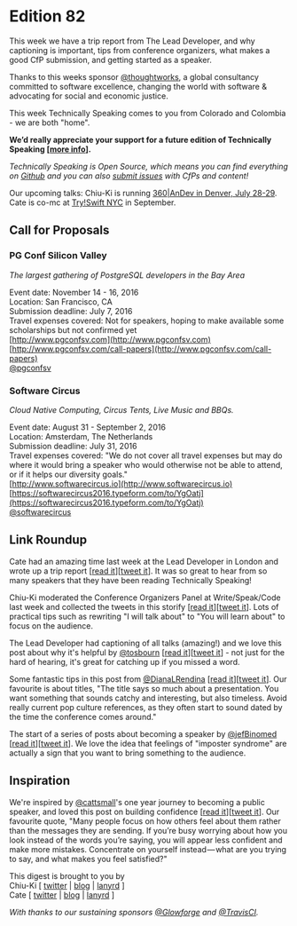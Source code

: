 # Edition 82

This week we have a trip report from The Lead Developer, and why captioning is important, tips from conference organizers, what makes a good CfP submission, and getting started as a speaker.

Thanks to this weeks sponsor [@thoughtworks](http://twitter.com/thoughtworks), a global consultancy committed to software excellence, changing the world with software & advocating for social and economic justice.

This week Technically Speaking comes to you from Colorado and Colombia - we are both "home".  

**We’d really appreciate your support for a future edition of Technically Speaking [[more info](http://www.techspeak.email/sponsorship/)].**  

*Technically Speaking is Open Source, which means you can find everything on [Github](https://github.com/catehstn/technically-speaking/) and you can also [submit issues](https://github.com/catehstn/technically-speaking/issues/new) with CfPs and content!*  

Our upcoming talks: Chiu-Ki is running [360|AnDev in Denver, July 28-29](http://360andev.com/). Cate is co-mc at [Try!Swift NYC](http://www.tryswiftnyc.com/) in September.

## Call for Proposals

### PG Conf Silicon Valley
*The largest gathering of PostgreSQL developers in the Bay Area*

Event date: November 14 - 16, 2016  
Location: San Francisco, CA  
Submission deadline: July 7, 2016  
Travel expenses covered: Not for speakers, hoping to make available some scholarships but not confirmed yet  
[http://www.pgconfsv.com](http://www.pgconfsv.com)  
[http://www.pgconfsv.com/call-papers](http://www.pgconfsv.com/call-papers)  
[@pgconfsv](https://twitter.com/pgconfsv)

### Software Circus
*Cloud Native Computing, Circus Tents, Live Music and BBQs.*

Event date: August 31 - September 2, 2016  
Location: Amsterdam, The Netherlands  
Submission deadline: July 31, 2016  
Travel expenses covered: "We do not cover all travel expenses but may do where it would bring a speaker who would otherwise not be able to attend, or if it helps our diversity goals."  
[http://www.softwarecircus.io](http://www.softwarecircus.io)  
[https://softwarecircus2016.typeform.com/to/YgOatj](https://softwarecircus2016.typeform.com/to/YgOatj)  
[@softwarecircus](https://twitter.com/softwarecircus)


## Link Roundup

Cate had an amazing time last week at the Lead Developer in London and wrote up a trip report [[read it](http://www.catehuston.com/blog/2016/06/28/trip-report-the-…d-developer-2016/)][[tweet it](https://twitter.com/home?status=Trip%20Report%20-%20The%20Lead%20Developer%202016%20-%20http%3A//www.catehuston.com/blog/2016/06/28/trip-report-the-lead-developer-2016/%20/by%20%40catehstn%20/via%20%40techspeakdigest%0A%0A)]. It was so great to hear from so many speakers that they have been reading Technically Speaking!  

Chiu-Ki moderated the Conference Organizers Panel at Write/Speak/Code last week and collected the tweets in this storify [[read it](https://storify.com/chiuki/conference-organizers-panel-2016)][[tweet it](https://twitter.com/home?status=Conference%20Organizers%20Panel%20at%20%40WriteSpeakCode%20by%20%40chiuki%20https%3A//storify.com/chiuki/conference-organizers-panel-2016%20via%20%40techspeakdigest)]. Lots of practical tips such as rewriting "I will talk about" to "You will learn about" to focus on the audience.

The Lead Developer had captioning of all talks (amazing!) and we love this post about why it's helpful by [@tosbourn](http://twitter.com/tosbourn) [[read it](http://tosbourn.com/captioning-at-conferences)][[tweet it](https://twitter.com/home?status=Captioning%20at%20Conferences%20by%20%40tosbourn%20http%3A//tosbourn.com/captioning-at-conferences%20via%20%40techspeakdigest)] - not just for the hard of hearing, it's great for catching up if you missed a word.

Some fantastic tips in this post from [@DianaLRendina](http://twitter.com/DianaLRendina) [[read it](http://renovatedlearning.com/2016/03/14/create-killer-conference-proposal)][[tweet it](https://twitter.com/home?status=How%20to%20Create%20a%20Killer%20Conference%20Proposal%20%7C%20Renovated%20Learning%20by%20%40DianaLRendina%20http%3A//renovatedlearning.com/2016/03/14/create-killer-conference-proposal%20via%20%40techspeakdigest)]. Our favourite is about titles, "The title says so much about a presentation. You want something that sounds catchy and interesting, but also timeless. Avoid really current pop culture references, as they often start to sound dated by the time the conference comes around."

The start of a series of posts about becoming a speaker by [@jefBinomed](http://twitter.com/jefBinomed) [[read it](http://jef.binomed.fr/2016/03/11/2016-03-11-comment-devenir-speaker-part-1)][[tweet it](https://twitter.com/home?status=Comment%20devenir%20speaker%20%3F%20%28Partie%201%29%20%7C%20Binomed%20Blog%20by%20%40jefBinomed%20http%3A//jef.binomed.fr/2016/03/11/2016-03-11-comment-devenir-speaker-part-1%20via%20%40techspeakdigest)]. We love the idea that feelings of "imposter syndrome" are actually a sign that you want to bring something to the audience.


## Inspiration

We're inspired by [@cattsmall](http://twitter.com/cattsmall)'s one year journey to becoming a public speaker, and loved this post on building confidence [[read it](https://medium.com/@cattsmall/how-to-become-a-public-speaker-in-1-year-step-1-build-confidence-253aa61b4d52)][[tweet it](https://twitter.com/home?status=How%20to%20become%20a%20public%20speaker%20in%201%20year%E2%80%8A%E2%80%94%E2%80%8AStep%201%3A%20Build%20Confidence%20by%20%40cattsmall%20http%3A//bit.ly/28ZTSBG%20via%20%40techspeakdigest)]. Our favourite quote, "Many people focus on how others feel about them rather than the messages they are sending. If you’re busy worrying about how you look instead of the words you’re saying, you will appear less confident and make more mistakes. Concentrate on yourself instead — what are you trying to say, and what makes you feel satisfied?"  


This digest is brought to you by  
Chiu-Ki [ [twitter](https://twitter.com/chiuki) | [blog](http://blog.sqisland.com/) | [lanyrd](http://lanyrd.com/profile/chiuki/) ]  
Cate [ [twitter](https://twitter.com/catehstn) | [blog](http://www.catehuston.com/blog/) | [lanyrd](http://lanyrd.com/profile/catehstn/) ]

*With thanks to our sustaining sponsors [@Glowforge](http://twitter.com/glowforge) and [@TravisCI](http://twitter.com/travisci).*
